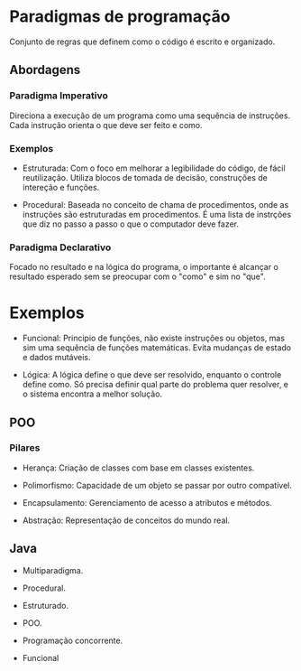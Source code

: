 # Paradigmas de programação
Conjunto de regras que definem como o código é escrito e organizado.

## Abordagens
### Paradigma Imperativo
Direciona a execução de um programa como uma sequência de instruções. Cada instrução orienta o que deve ser feito e como.

### Exemplos
* Estruturada: Com o foco em melhorar a legibilidade do código, de fácil reutilização. Utiliza blocos de tomada de decisão, construções de intereção e funções.

* Procedural: Baseada no conceito de chama de procedimentos, onde as instruções são estruturadas em procedimentos. É uma lista de instrções que diz no passo a passo o que o computador deve fazer.

### Paradigma Declarativo
Focado no resultado e na lógica do programa, o importante é alcançar o resultado esperado sem se preocupar com o "como" e sim no "que".

# Exemplos

* Funcional: Principio de funções, não existe instruções ou objetos, mas sim uma sequência de funções matemáticas. Evita mudanças de estado e dados mutáveis.

* Lógica: A lógica define o que deve ser resolvido, enquanto o controle define como. Só precisa definir qual parte do problema quer resolver, e o sistema encontra a melhor solução.

## POO

### Pilares

* Herança: Criação de classes com base em classes existentes.

* Polimorfismo: Capacidade de um objeto se passar por outro compatível.

* Encapsulamento: Gerenciamento de acesso a atributos e métodos.

* Abstração: Representação de conceitos do mundo real.

## Java
* Multiparadigma.

* Procedural.

* Estruturado.

* POO.

* Programação concorrente.

* Funcional